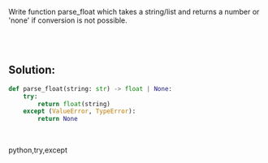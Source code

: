 Write function parse_float which takes a string/list and returns a number or 'none' if conversion is not possible.

<br><br>

## Solution:
```py
def parse_float(string: str) -> float | None:
    try:
        return float(string)
    except (ValueError, TypeError):
        return None
```


<br>


<tag>python,try,except<tag>
